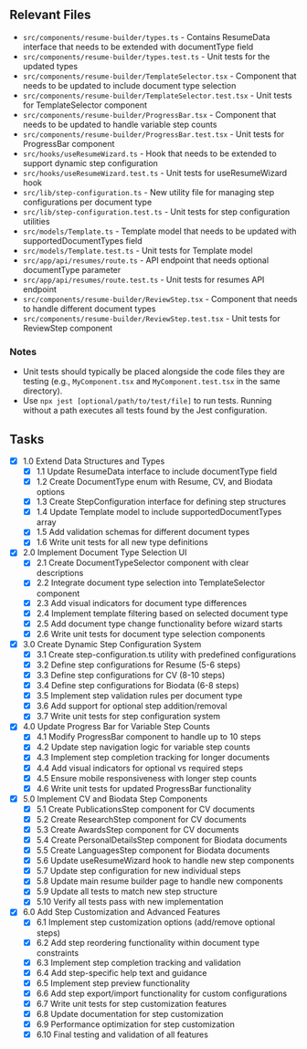 ## Relevant Files

- `src/components/resume-builder/types.ts` - Contains ResumeData interface that needs to be extended with documentType field
- `src/components/resume-builder/types.test.ts` - Unit tests for the updated types
- `src/components/resume-builder/TemplateSelector.tsx` - Component that needs to be updated to include document type selection
- `src/components/resume-builder/TemplateSelector.test.tsx` - Unit tests for TemplateSelector component
- `src/components/resume-builder/ProgressBar.tsx` - Component that needs to be updated to handle variable step counts
- `src/components/resume-builder/ProgressBar.test.tsx` - Unit tests for ProgressBar component
- `src/hooks/useResumeWizard.ts` - Hook that needs to be extended to support dynamic step configuration
- `src/hooks/useResumeWizard.test.ts` - Unit tests for useResumeWizard hook
- `src/lib/step-configuration.ts` - New utility file for managing step configurations per document type
- `src/lib/step-configuration.test.ts` - Unit tests for step configuration utilities
- `src/models/Template.ts` - Template model that needs to be updated with supportedDocumentTypes field
- `src/models/Template.test.ts` - Unit tests for Template model
- `src/app/api/resumes/route.ts` - API endpoint that needs optional documentType parameter
- `src/app/api/resumes/route.test.ts` - Unit tests for resumes API endpoint
- `src/components/resume-builder/ReviewStep.tsx` - Component that needs to handle different document types
- `src/components/resume-builder/ReviewStep.test.tsx` - Unit tests for ReviewStep component

### Notes

- Unit tests should typically be placed alongside the code files they are testing (e.g., `MyComponent.tsx` and `MyComponent.test.tsx` in the same directory).
- Use `npx jest [optional/path/to/test/file]` to run tests. Running without a path executes all tests found by the Jest configuration.

## Tasks

- [x] 1.0 Extend Data Structures and Types
  - [x] 1.1 Update ResumeData interface to include documentType field
  - [x] 1.2 Create DocumentType enum with Resume, CV, and Biodata options
  - [x] 1.3 Create StepConfiguration interface for defining step structures
  - [x] 1.4 Update Template model to include supportedDocumentTypes array
  - [x] 1.5 Add validation schemas for different document types
  - [x] 1.6 Write unit tests for all new type definitions
- [x] 2.0 Implement Document Type Selection UI
  - [x] 2.1 Create DocumentTypeSelector component with clear descriptions
  - [x] 2.2 Integrate document type selection into TemplateSelector component
  - [x] 2.3 Add visual indicators for document type differences
  - [x] 2.4 Implement template filtering based on selected document type
  - [x] 2.5 Add document type change functionality before wizard starts
  - [x] 2.6 Write unit tests for document type selection components
- [x] 3.0 Create Dynamic Step Configuration System
  - [x] 3.1 Create step-configuration.ts utility with predefined configurations
  - [x] 3.2 Define step configurations for Resume (5-6 steps)
  - [x] 3.3 Define step configurations for CV (8-10 steps)
  - [x] 3.4 Define step configurations for Biodata (6-8 steps)
  - [x] 3.5 Implement step validation rules per document type
  - [x] 3.6 Add support for optional step addition/removal
  - [x] 3.7 Write unit tests for step configuration system
- [x] 4.0 Update Progress Bar for Variable Step Counts
  - [x] 4.1 Modify ProgressBar component to handle up to 10 steps
  - [x] 4.2 Update step navigation logic for variable step counts
  - [x] 4.3 Implement step completion tracking for longer documents
  - [x] 4.4 Add visual indicators for optional vs required steps
  - [x] 4.5 Ensure mobile responsiveness with longer step counts
  - [x] 4.6 Write unit tests for updated ProgressBar functionality
- [x] 5.0 Implement CV and Biodata Step Components
  - [x] 5.1 Create PublicationsStep component for CV documents
  - [x] 5.2 Create ResearchStep component for CV documents
  - [x] 5.3 Create AwardsStep component for CV documents
  - [x] 5.4 Create PersonalDetailsStep component for Biodata documents
  - [x] 5.5 Create LanguagesStep component for Biodata documents
  - [x] 5.6 Update useResumeWizard hook to handle new step components
  - [x] 5.7 Update step configuration for new individual steps
  - [x] 5.8 Update main resume builder page to handle new components
  - [x] 5.9 Update all tests to match new step structure
  - [x] 5.10 Verify all tests pass with new implementation 
- [x] 6.0 Add Step Customization and Advanced Features
  - [x] 6.1 Implement step customization options (add/remove optional steps)
  - [x] 6.2 Add step reordering functionality within document type constraints
  - [x] 6.3 Implement step completion tracking and validation
  - [x] 6.4 Add step-specific help text and guidance
  - [x] 6.5 Implement step preview functionality
  - [x] 6.6 Add step export/import functionality for custom configurations
  - [x] 6.7 Write unit tests for step customization features
  - [x] 6.8 Update documentation for step customization
  - [x] 6.9 Performance optimization for step customization
  - [x] 6.10 Final testing and validation of all features